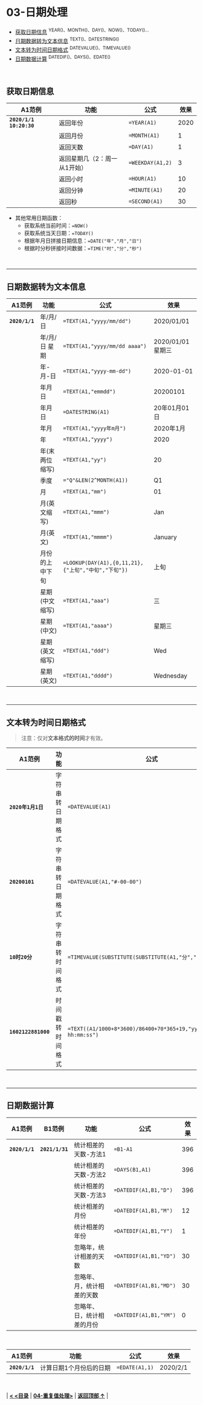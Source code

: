 # 03-日期处理

- [获取日期信息](#获取日期信息)  <sup>YEAR()、MONTH()、DAY()、NOW()、TODAY()...</sup>
- [日期数据转为文本信息](#日期数据转为文本信息)  <sup>TEXT()、DATESTRING()</SUP>
- [文本转为时间日期格式](#文本转为时间日期格式)  <sup>DATEVALUE()、TIMEVALUE()</sup>
- [日期数据计算](#日期数据计算)  <sup>DATEDIF()、DAYS()、EDATE()</sup>

<br/>

## 获取日期信息

| A1范例                  | 功能                         | 公式             | 效果 |
| ----------------------- | ---------------------------- | ---------------- | ---- |
| **`2020/1/1 10:20:30`** | 返回年份                     | `=YEAR(A1)`      | 2020 |
|                         | 返回月份                     | `=MONTH(A1)`     | 1    |
|                         | 返回天数                     | `=DAY(A1)`       | 1    |
|                         | 返回星期几（2：周一从1开始） | `=WEEKDAY(A1,2)` | 3    |
|                         | 返回小时                     | `=HOUR(A1)`      | 10   |
|                         | 返回分钟                     | `=MINUTE(A1)`    | 20   |
|                         | 返回秒                       | `=SECOND(A1)`    | 30   |

- 其他常用日期函数：
  - 获取系统当前时间：`=NOW()`
  - 获取系统当天日期：`=TODAY()`
  - 根据年月日拼接日期信息：`=DATE("年","月","日")`
  - 根据时分秒拼接时间数据：`=TIME("时","分","秒")`

<br/>

------

## 日期数据转为文本信息

| A1范例         | 功能           | 公式                                                | 效果              |
| -------------- | -------------- | --------------------------------------------------- | ----------------- |
| **`2020/1/1`** | 年/月/日       | `=TEXT(A1,"yyyy/mm/dd")`                            | 2020/01/01        |
|                | 年/月/日 星期  | `=TEXT(A1,"yyyy/mm/dd aaaa")`                       | 2020/01/01 星期三 |
|                | 年-月-日       | `=TEXT(A1,"yyyy-mm-dd")`                            | 2020-01-01        |
|                | 年月日         | `=TEXT(A1,"emmdd")`                                 | 20200101          |
|                | 年月日         | `=DATESTRING(A1)`                                   | 20年01月01日      |
|                | 年月           | `=TEXT(A1,"yyyy年m月")`                             | 2020年1月         |
|                | 年             | `=TEXT(A1,"yyyy")`                                  | 2020              |
|                | 年(末两位缩写) | `=TEXT(A1,"yy")`                                    | 20                |
|                | 季度           | `="Q"&LEN(2^MONTH(A1))`                             | Q1                |
|                | 月             | `=TEXT(A1,"mm")`                                    | 01                |
|                | 月(英文缩写)   | `=TEXT(A1,"mmm")`                                   | Jan               |
|                | 月(英文)       | `=TEXT(A1,"mmmm")`                                  | January           |
|                | 月份的上中下旬 | `=LOOKUP(DAY(A1),{0,11,21},{"上旬","中旬","下旬"})` | 上旬              |
|                | 星期(中文缩写) | `=TEXT(A1,"aaa")`                                   | 三                |
|                | 星期(中文)     | `=TEXT(A1,"aaaa")`                                  | 星期三            |
|                | 星期(英文缩写) | `=TEXT(A1,"ddd")`                                   | Wed               |
|                | 星期(英文)     | `=TEXT(A1,"dddd")`                                  | Wednesday         |

<br/>

------

## 文本转为时间日期格式

> 注意：仅对**文本格式的时间**才有效。

| A1范例              | 功能             | 公式                                                         | 效果                |
| ------------------- | ---------------- | ------------------------------------------------------------ | ------------------- |
| **`2020年1月1日`**  | 字符串转日期格式 | `=DATEVALUE(A1)`                                             | 2020/1/1            |
| **`20200101`**      | 字符串转日期格式 | `=DATEVALUE(A1,"#-00-00")`                                   | 2020/1/1            |
| **`10时20分`**      | 字符串转时间格式 | `=TIMEVALUE(SUBSTITUTE(SUBSTITUTE(A1,"分",""),"时",":"))`    | 10:20:00            |
| **`1602122881000`** | 时间戳转时间格式 | `=TEXT((A1/1000+8*3600)/86400+70*365+19,"yyyy-mm-dd hh:mm:ss")` | 2020-10-08 10:08:01 |

<br/>

------

## 日期数据计算

| A1范例         | B1范例          | 功能                       | 公式                   | 效果 |
| -------------- | --------------- | -------------------------- | ---------------------- | ---- |
| **`2020/1/1`** | **`2021/1/31`** | 统计相差的天数-方法1       | `=B1-A1`               | 396  |
|                |                 | 统计相差的天数-方法2       | `=DAYS(B1,A1)`         | 396  |
|                |                 | 统计相差的天数-方法3       | `=DATEDIF(A1,B1,"D")`  | 396  |
|                |                 | 统计相差的月份             | `=DATEDIF(A1,B1,"M")`  | 12   |
|                |                 | 统计相差的年份             | `=DATEDIF(A1,B1,"Y")`  | 1    |
|                |                 | 忽略年，统计相差的天数     | `=DATEDIF(A1,B1,"YD")` | 30   |
|                |                 | 忽略年、月，统计相差的天数 | `=DATEDIF(A1,B1,"MD")` | 30   |
|                |                 | 忽略年、日，统计相差的月份 | `=DATEDIF(A1,B1,"YM")` | 0    |

<br/>

| A1范例         | 功能                    | 公式           | 效果     |
| -------------- | ----------------------- | -------------- | -------- |
| **`2020/1/1`** | 计算日期1个月份后的日期 | `=EDATE(A1,1)` | 2020/2/1 |

<br/>

| [**< <目录**](./README.md) | [**04-重复值处理>**](./04-重复值处理.md) | [**返回顶部 ↑**](#03-日期处理) |